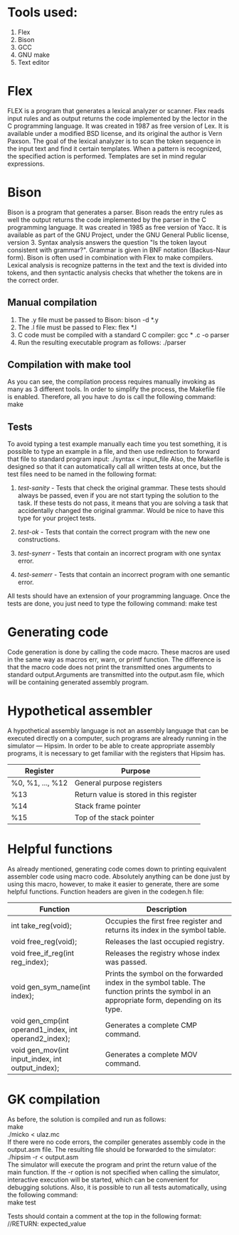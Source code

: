 # Tools used:
1. Flex
2. Bison
3. GCC
4. GNU make
5. Text editor
# Flex
FLEX is a program that generates a lexical analyzer or scanner. Flex reads input rules and as
output returns the code implemented by the lector in the C programming language. It was created in 1987 as
free version of Lex. It is available under a modified BSD license, and its original
the author is Vern Paxson.
The goal of the lexical analyzer is to scan the token sequence in the input text and find it
certain templates. When a pattern is recognized, the specified action is performed. Templates are set in mind
regular expressions.

# Bison
Bison is a program that generates a parser. Bison reads the entry rules as well
the output returns the code implemented by the parser in the C programming language. It was created in 1985 as
free version of Yacc. It is available as part of the GNU Project, under the GNU General Public
license, version 3.
Syntax analysis answers the question "Is the token layout consistent with grammar?".
Grammar is given in BNF notation (Backus-Naur form).
Bison is often used in combination with Flex to make compilers. Lexical analysis is
recognize patterns in the text and the text is divided into tokens, and then syntactic analysis checks that
whether the tokens are in the correct order.

## Manual compilation
1. The .y file must be passed to Bison: bison -d *.y
2. The .l file must be passed to Flex: flex *.l
3. C code must be compiled with a standard C compiler: gcc * .c -o parser
4. Run the resulting executable program as follows: ./parser

## Compilation with make tool
As you can see, the compilation process requires manually invoking as many as 3 different tools. In order to simplify 
the process, the Makefile file is enabled. Therefore, all you have to do is call the following command: make

## Tests
To avoid typing a test example manually each time you test something, it is possible to type an example in a file, 
and then use redirection to forward that file to standard program input: ./syntax < input_file
Also, the Makefile is designed so that it can automatically call all written tests at once, but the test files need to be 
named in the following format:

1. *test-sanity* - Tests that check the original grammar. These tests should always be passed, even if you are not
start typing the solution to the task. If these tests do not pass, it means that you are solving a task
that accidentally changed the original grammar. Would be nice to have this type for your project tests.

2. *test-ok* - Tests that contain the correct program with the new one constructions.
3. *test-synerr* - Tests that contain an incorrect program with one syntax error.
4. *test-semerr* - Tests that contain an incorrect program with one semantic error.

All tests should have an extension of your programming language.
Once the tests are done, you just need to type the following command:
    make test

# Generating code
Code generation is done by calling the code macro. These macros are used in the same way as macros
err, warn, or printf function. The difference is that the macro code does not print the transmitted ones
arguments to standard output.Arguments are transmitted into the output.asm file, which will be containing 
generated assembly program.

# Hypothetical assembler
A hypothetical assembly language is not an assembly language that can be executed directly on a computer,
such programs are already running in the simulator — Hipsim.
In order to be able to create appropriate assembly programs, it is necessary to get familiar with the registers that Hipsim has.


| Register          | Purpose                                  |
| ------------------| -----------------------------------------|
| %0, %1, ..., %12  | General purpose registers                |
| %13               | Return value is stored in this register  |
| %14               | Stack frame pointer                      |
| %15               | Top of the stack pointer                 |


# Helpful functions
As already mentioned, generating code comes down to printing equivalent assembler code using macro code.
Absolutely anything can be done just by using this macro, however, to make it easier to generate, 
there are some helpful functions. Function headers are given in the codegen.h file:

|     Function                                         | Description                                                                                                            |
|------------------------------------------------------|------------------------------------------------------------------------------------------------------------------------|
|int take_reg(void);                                   | Occupies the first free register and returns its index in the symbol table.                                            |
|void free_reg(void);                                  | Releases the last occupied registry.                                                                                   |
|void free_if_reg(int reg_index);                      | Releases the registry whose index was passed.                                                                          |
|void gen_sym_name(int index);                         | Prints the symbol on the forwarded index in the symbol table. The function prints the symbol in an appropriate form, depending on its type.                                                                                                                                                          |
|void gen_cmp(int operand1_index, int operand2_index); | Generates a complete CMP command.                                                                                      |
|void gen_mov(int input_index, int output_index);      | Generates a complete MOV command.                                                                                      |


# GK compilation

As before, the solution is compiled and run as follows: <br />
 make <br />
 ./micko < ulaz.mc <br />
If there were no code errors, the compiler generates assembly code in the output.asm file.
The resulting file should be forwarded to the simulator:<br />
 ./hipsim -r < output.asm <br />
The simulator will execute the program and print the return value of the main function.
If the -r option is not specified when calling the simulator, interactive execution will be started, which can be convenient for debugging solutions.
Also, it is possible to run all tests automatically, using the following command: <br />
  make test <br />

Tests should contain a comment at the top in the following format:
//RETURN: expected_value
